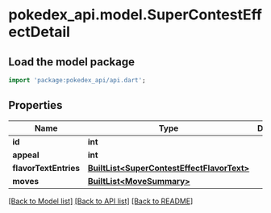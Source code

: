 # pokedex_api.model.SuperContestEffectDetail

## Load the model package
```dart
import 'package:pokedex_api/api.dart';
```

## Properties
Name | Type | Description | Notes
------------ | ------------- | ------------- | -------------
**id** | **int** |  | 
**appeal** | **int** |  | 
**flavorTextEntries** | [**BuiltList&lt;SuperContestEffectFlavorText&gt;**](SuperContestEffectFlavorText.md) |  | 
**moves** | [**BuiltList&lt;MoveSummary&gt;**](MoveSummary.md) |  | 

[[Back to Model list]](../README.md#documentation-for-models) [[Back to API list]](../README.md#documentation-for-api-endpoints) [[Back to README]](../README.md)


